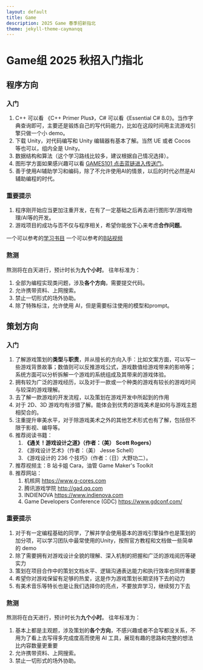 ```yaml
---
layout: default
title: Game
description: 2025 Game 春季招新指北
theme: jekyll-theme-caymanqq
---
```


# Game组 2025 秋招入门指北

## 程序方向
### 入门
1. C++ 可以看 《C++ Primer Plus》，C# 可以看《Essential C# 8.0》。当作字典查询即可，主要还是锻炼自己的写代码能力，比如在这段时间用主流游戏引擎只做一个小 demo。
2. 下载 Unity，对代码编写和 Unity 编辑器有基本了解。当然 UE 或者 Cocos 等也可以，组内全是 Unity。
3. 数据结构和算法（这个学习路线比较多，建议根据自己情况选择）。
4. 图形学方面如果感兴趣可以看 [GAMES101 点击蓝链进入传送门](https://www.bilibili.com/video/BV1X7411F744/)。
5. 善于使用AI辅助学习和编码，除了不允许使用AI的情景，以后的时代必然是AI辅助编程的时代。

### 重要提示
1. 程序刚开始应当更加注重开发，在有了一定基础之后再去进行图形学/游戏物理/AI等的开发。
2. 游戏项目的成功与否不仅与程序相关，希望你能放下心来考虑**合作问题**。

一个可以参考的[学习书目](https://github.com/miloyip/game-programmer)
一个可以参考的[B站视频](https://www.bilibili.com/video/BV1PF41147Rd/)

### 熬测
熬测将在白天进行，预计时长为**九个小时**。
往年标准为：
1. 全部为编程实现类问题，涉及**各个方向**，需要提交代码。
2. 允许携带资料、上网搜索。
3. 禁止一切形式的场外协助。
4. 除了特殊标注，允许使用 AI，但是需要标注使用的模型和prompt。

## 策划方向 
### 入门 
1. 了解游戏策划的**类型**与**职责**，并从擅长的方向入手：比如文案方面，可以写一些游戏背景故事；数值则可以反推游戏公式，游戏数值给游戏带来的影响等；系统方面可以分析拆解一个游戏的系统组成及其带来的游戏体验。 
2. 拥有较为广泛的游戏经历，以及对于一款或一个种类的游戏有较长的游戏时间与较深的游戏理解。 
3. 去了解一款游戏的开发流程，以及策划在游戏开发中所起到的作用
4. 对于 2D、3D 游戏均有涉猎了解。能体会到优秀的游戏美术是如何与游戏主题相契合的。
5. 注重提升审美水平，对于除游戏美术之外的其他艺术形式也有了解，包括但不限于影视、编导等。
6. 推荐阅读书籍：
    1. **《通关！游戏设计之道》（作者：（美） Scott Rogers）**
    2. 《游戏设计艺术》（作者：（美） Jesse Schell）
    3. 《游戏设计的 236 个技巧》（作者：（日）大野功二）。 
7. 推荐视频主：B 站卡姐 Cara，油管 Game Maker's Toolkit 
8. 推荐网站：
   1. 机核网 https://www.g-cores.com 
   2. 腾讯游戏学院 http://gad.qq.com 
   3. INDIENOVA https://www.indienova.com 
   4. Game Developers Conference (GDC) https://www.gdconf.com/ 

### 重要提示
1. 对于有一定编程基础的同学，了解并学会使用基本的游戏引擎操作也是策划的加分项，可以学习团队中最常使用的Unity，按照官⽅教程和⽂档做一些简单的 demo
2. 除了需要拥有对游戏设计全貌的理解、深入机制的把握和广泛的游戏阅历等硬实力
3. 策划在项目合作中的策划文档水平、逻辑沟通表达能力和执行效率也同样重要
4. 希望你对游戏保留有足够的热爱，这是作为游戏策划长期坚持下去的动力
5. 有美术音乐等特长也是让我们选择你的亮点，不要放弃学习，继续努力下去

### 熬测
熬测将在白天进行，预计时长为**九个小时**。
往年标准为：
1. 基本上都是主观题，涉及策划的**各个方向**，不感兴趣或者不会写都没关系，不用为了看上去写得多完成度高而使用 AI 工具，展现有趣的思路和完整的想法比内容数量更重要
2. 允许携带资料、上网搜索。
3. 禁止一切形式的场外协助。